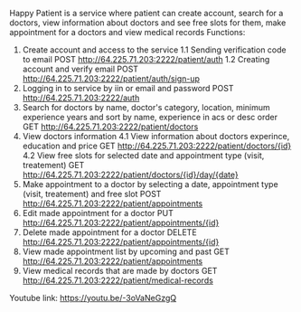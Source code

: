 Happy Patient is a service where patient can create account, search for a doctors, view information about doctors and see free slots for them, make appointment for a doctors and view medical records
Functions: 
1. Create account and access to the service
   1.1 Sending  verification code to email POST http://64.225.71.203:2222/patient/auth
   1.2 Creating account and verify email POST http://64.225.71.203:2222/patient/auth/sign-up
2. Logging in to service by iin or email and password POST http://64.225.71.203:2222/auth
3. Search for doctors by name, doctor's category, location, minimum experience years and sort by name, experience in acs or desc order GET http://64.225.71.203:2222/patient/doctors
4. View doctors information
   4.1 View information about doctors experince, education and price GET  http://64.225.71.203:2222/patient/doctors/{id}
   4.2 View free slots for selected date and appointment type (visit, treatement) GET http://64.225.71.203:2222/patient/doctors/{id}/day/{date}
5. Make appointment to a doctor by selecting a date, appointment type (visit, treatement) and free slot POST http://64.225.71.203:2222/patient/appointments
6. Edit made appointment for a doctor PUT http://64.225.71.203:2222/patient/appointments/{id}
7. Delete made appointment for a doctor DELETE http://64.225.71.203:2222/patient/appointments/{id}
8. View made appointment list by upcoming and past GET http://64.225.71.203:2222/patient/appointments
9. View medical records that are made by doctors GET http://64.225.71.203:2222/patient/medical-records


Youtube link: https://youtu.be/-3oVaNeGzgQ
